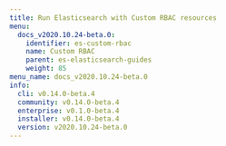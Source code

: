 ```yaml
---
title: Run Elasticsearch with Custom RBAC resources
menu:
  docs_v2020.10.24-beta.0:
    identifier: es-custom-rbac
    name: Custom RBAC
    parent: es-elasticsearch-guides
    weight: 85
menu_name: docs_v2020.10.24-beta.0
info:
  cli: v0.14.0-beta.4
  community: v0.14.0-beta.4
  enterprise: v0.1.0-beta.4
  installer: v0.14.0-beta.4
  version: v2020.10.24-beta.0
---
```


